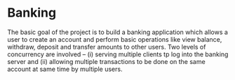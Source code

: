 Banking
=======

The basic goal of the project is to build a banking application which allows a user to create an account and perform 
basic operations like view balance, withdraw, deposit and transfer amounts to other users. Two levels of concurrency 
are involved – (i) serving multiple clients tp log into the banking server and (ii) allowing multiple transactions 
to be done on the same account at same time by multiple users.
